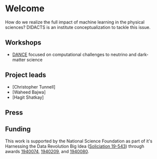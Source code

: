 # Welcome

How do we realize the full impact of machine learning in the physical sciences?  DIDACTS is an institute conceptualization to tackle this issue.

## Workshops

* [DANCE](dance.rice.edu) focused on computational challenges to neutrino and dark-matter science

## Project leads

* [Christopher Tunnell]
* [Waheed Bajwa]
* [Hagit Shatkay]

## Press

## Funding

This work is supported by the National Science Foundation as part of it's Harnessing the Data Revolution Big Idea ([Soliciation 19-543](https://www.nsf.gov/pubs/2019/nsf19543/nsf19543.htm)) through awards [1940074](https://www.nsf.gov/awardsearch/showAward?AWD_ID=1940074&HistoricalAwards=false), [1940209](https://www.nsf.gov/awardsearch/showAward?AWD_ID=1940209&HistoricalAwards=false), and [1940080](https://www.nsf.gov/awardsearch/showAward?AWD_ID=1940080&HistoricalAwards=false).

